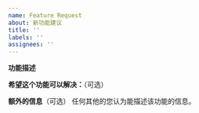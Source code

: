 ```yaml
---
name: Feature Request
about: 新功能建议
title: ''
labels: ''
assignees: ''
---
```


<!-- 独立问题请尽量在独立的 Issue 中提出 -->

**功能描述**
<!-- 请简明介绍您想要的功能 -->

**希望这个功能可以解决：**（可选）
<!-- 请讲述您为什么需要这样的功能 -->

**额外的信息**（可选）
任何其他的您认为能描述该功能的信息。

<!-- 最后 -->
<!-- 可以点下右上角的 Preview 确认预览样式是否理想 -->
